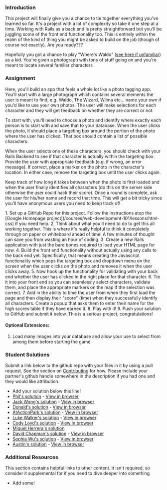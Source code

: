 ### Introduction
This project will finally give you a chance to tie together everything you've learned so far.  It's a project with a lot of complexity so take it one step at a time.  Working with Rails as a back end is pretty straightforward but you'll be juggling some of the front end functionality too.  This is entirely within the realm of the kind of thing you might be asked to build on the job (though of course not exactly).  Are you ready???

Hopefully you got a chance to play "Where's Waldo" ([see here if unfamiliar](http://en.wikipedia.org/wiki/Where's_Wally%3F)) as a kid.  You're given a photograph with tons of stuff going on and you're meant to locate several familiar characters

### Assignment

Here, you'll build an app that feels a whole lot like a photo tagging app.  You'll start with a large photograph which contains several elements the user is meant to find, e.g. Waldo, The Wizard, Wilma etc... name your own if you'd like to use your own photos.  The user will make selections for each character and they will get feedback on whether they are correct or not.

To start with, you'll need to choose a photo and identify where exactly each person is to start with and save that to your database.  When the user clicks the photo, it should place a targeting box around the portion of the photo where the user has clicked.  That box should contain a list of possible characters.

When the user selects one of these characters, you should check with your Rails Backend to see if that character is actually within the targeting box.  Provide the user with appropriate feedback (e.g. if wrong, an error message).  If correct, place a marker on the photo in the character's location.  In either case, remove the targeting box until the user clicks again.

Keep track of how long it takes between when the photo is first loaded and when the user finally identifies all characters (do this on the server side otherwise the user could hack their score).  Once a round is complete, ask the user for his/her name and record that time.  This will get a bit tricky since you'll have anonymous users you need to keep track of!

<div class="lesson-content__panel" markdown="1">
1. Set up a GitHub Repo for this project.  Follow the instructions atop the [Google Homepage project](/courses/web-development-101/lessons/html-css) if you need help.
2. Think about what you'll need to do to get this all working together.  This is where it's really helpful to think it completely through on paper or whiteboard ahead of time!  A few minutes of thought can save you from wasting an hour of coding.
3. Create a new Rails application with just the bare bones required to load your HTML page for now.
4. Build the front end functionality without actually using any calls to the back end yet.  Specifically, that means creating the Javascript functionality which pops the targeting box and dropdown menu on the screen when the user clicks on the photo and removes it when the user clicks away.
5. Now hook up the functionality for validating with your back end whether the user has clicked in the right place for that character.
6. Tie it into your front end so you can seamlessly select characters, validate them, and place the appropriate markers on the map if the selection was correct.
7. Add in the ability to time the user from when they first load the page and then display their "score" (time) when they successfully identify all characters.  Create a popup that asks them to enter their name for the high scores table if they have earned it.
8. Play with it!
9. Push your solution to GitHub and submit it below.  This is a serious project, congratulations!

#### Optional Extensions:

1. Load many images into your database and allow your use to select from among them before starting the game.
</div>

### Student Solutions
Submit a link below to the github repo with your files in it by using a pull request.  See the section on [Contributing](http://github.com/TheOdinProject/curriculum/blob/master/contributing.md) for how.  Please include your partner's github handle somewhere in the description if you had one and they would like attribution.

* Add your solution below this line!
* [Phil's solution](https://github.com/pip36/wheres_wally) - [View in browser](https://floating-everglades-97160.herokuapp.com/)
* [Jack Wong's solution](https://github.com/iamjackslayer/odin-waldo) - [View in browser](https://afternoon-mesa-65847.herokuapp.com/)
* [Donald's solution](https://github.com/donaldali/wheres-waldo) - [View in browser](http://dna-wheres-waldo.herokuapp.com/ "Where's Waldo")
* [AtActionPark's solution](https://github.com/AtActionPark/odin_waldo) - [View in browser](https://hidden-sierra-6699.herokuapp.com/)
* [Luke Walker's solution](https://github.com/ubershibs/odin-js-course/tree/master/waldo) - [View in browser](https://damp-plateau-96949.herokuapp.com)
* [Cody Loyd's solution](https://github.com/codyloyd/wheres_waldo) - [View in browser](https://weeping-walleye.herokuapp.com)
* [Miguel Herrera's solution](https://github.com/migueloherrera/js-findwaldo)
* [David Chapman's solution](https://github.com/davidchappy/wheres-waldo) - [View in browser](https://dac-wheres-waldo.herokuapp.com/)
* [Sophia Wu's solution](https://github.com/SophiaLWu/wheres-waldo) - [View in browser](https://frozen-stream-95035.herokuapp.com/)
* [Austin's solution](https://github.com/CouchofTomato/wheres-wally) - [View in browser](https://couch-waldo.herokuapp.com/)

### Additional Resources
This section contains helpful links to other content. It isn't required, so consider it supplemental for if you need to dive deeper into something

* Add some!
